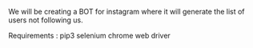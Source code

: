 We will be creating a BOT for instagram where it will generate the list of users not following us. 

Requirements : 
pip3
selenium 
chrome web driver